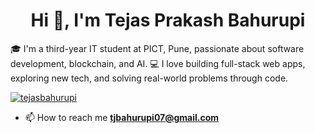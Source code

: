 <h1 align="center">Hi 👋, I'm Tejas Prakash Bahurupi</h1>
🎓 I'm a third-year IT student at PICT, Pune, passionate about software development, blockchain, and AI.  
💻 I love building full-stack web apps, exploring new tech, and solving real-world problems through code.

<p align="left"> <a href="https://github.com/ryo-ma/github-profile-trophy"><img src="https://github-profile-trophy.vercel.app/?username=tejasbahurupi" alt="tejasbahurupi" /></a> </p>

- 📫 How to reach me **tjbahurupi07@gmail.com**

